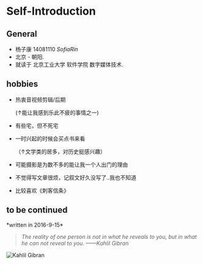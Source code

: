 # Self-Introduction
General
----------
*  杨子康  14081110  _SofiaRin_
*  北京  -  朝阳.
*  就读于  北京工业大学 软件学院 数字媒体技术.

   
hobbies
----------
*  热衷音视频剪辑/后期
    
   (↑能让我感到乐此不疲的事情之一)
*  有些宅，但不死宅
*  一时兴起的时候会买点书来看
   
   （↑文学类的居多，对历史挺感兴趣）
*   可能摄影是为数不多的能让我一个人出门的理由
*   不觉得写文章很烦，记叙文好久没写了..我也不知道
*   比较喜欢《刺客信条》

to be continued
----------------
   
\*written in 2016-9-15\*


> _The reality of one person is not in what he reveals to you, but in what he can not reveal to you._
> _——Kahlil Gibran_








![Kahlil Gibran](http://imgsrc.baidu.com/baike/pic/item/86d6277f9e2f0708116cc0a0e924b899a901f221.jpg)
